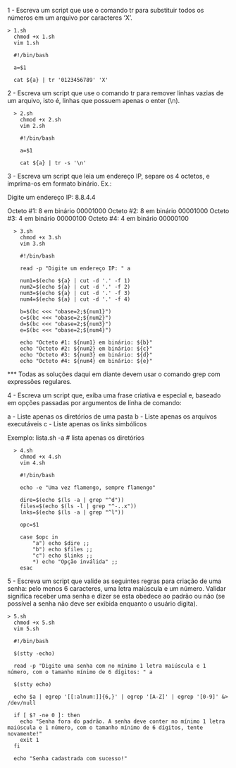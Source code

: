 1 - Escreva um script que use o comando tr para substituir todos os números em um arquivo por caracteres ‘X’.

    > 1.sh
      chmod +x 1.sh
      vim 1.sh

      #!/bin/bash

      a=$1

      cat ${a} | tr '0123456789' 'X'
  
  
2 - Escreva um script que use o comando tr para remover linhas vazias de um arquivo, isto é, linhas que possuem apenas o enter (\n).
  
      > 2.sh
        chmod +x 2.sh
        vim 2.sh

        #!/bin/bash

        a=$1

        cat ${a} | tr -s '\n'
    

3 - Escreva um script que leia um endereço IP, separe os 4 octetos, e imprima-os em formato binário. Ex.:

Digite um endereço IP: 8.8.4.4

Octeto #1: 8 em binário 00001000
Octeto #2: 8 em binário 00001000
Octeto #3: 4 em binário 00000100
Octeto #4: 4 em binário 00000100

      > 3.sh
        chmod +x 3.sh
        vim 3.sh

        #!/bin/bash

        read -p "Digite um endereço IP: " a

        num1=$(echo ${a} | cut -d '.' -f 1)
        num2=$(echo ${a} | cut -d '.' -f 2)
        num3=$(echo ${a} | cut -d '.' -f 3)
        num4=$(echo ${a} | cut -d '.' -f 4)

        b=$(bc <<< "obase=2;${num1}")
        c=$(bc <<< "obase=2;${num2}")
        d=$(bc <<< "obase=2;${num3}")
        e=$(bc <<< "obase=2;${num4}")

        echo "Octeto #1: ${num1} em binário: ${b}"
        echo "Octeto #2: ${num2} em binário: ${c}"
        echo "Octeto #3: ${num3} em binário: ${d}"
        echo "Octeto #4: ${num4} em binário: ${e}"



*** Todas as soluções daqui em diante devem usar o comando grep com expressões regulares.


4 - Escreva um script que, exiba uma frase criativa e especial e, baseado em opções passadas por argumentos de linha de comando:

a - Liste apenas os diretórios de uma pasta
b - Liste apenas os arquivos executáveis
c - Liste apenas os links simbólicos

Exemplo: lista.sh -a # lista apenas os diretórios

      > 4.sh
        chmod +x 4.sh
        vim 4.sh

        #!/bin/bash
        
        echo -e "Uma vez flamengo, sempre flamengo"
        
        dire=$(echo $(ls -a | grep "^d"))
        files=$(echo $(ls -l | grep "^-..x"))
        lnks=$(echo $(ls -a | grep "^l"))
        
        opc=$1
        
        case $opc in
            "a") echo $dire ;;
            "b") echo $files ;;
            "c") echo $links ;;
            *) echo "Opção inválida" ;;
        esac

5 - Escreva um script que valide as seguintes regras para criação de uma senha: pelo menos 6 caracteres, uma letra maiúscula e um número. Validar significa receber uma senha e dizer se esta obedece ao padrão ou não (se possível a senha não deve ser exibida enquanto o usuário digita).


    > 5.sh
      chmod +x 5.sh
      vim 5.sh

      #!/bin/bash
        
      $(stty -echo)
      
      read -p "Digite uma senha com no mínimo 1 letra maiúscula e 1 número, com o tamanho mínimo de 6 dígitos: " a
      
      $(stty echo)
      
      echo $a | egrep '[[:alnum:]]{6,}' | egrep '[A-Z]' | egrep '[0-9]' &> /dev/null
      
      if [ $? -ne 0 ]: then
        echo "Senha fora do padrão. A senha deve conter no mínimo 1 letra maiúscula e 1 número, com o tamanho mínimo de 6 dígitos, tente novamente!"
        exit 1
      fi
      
      echo "Senha cadastrada com sucesso!"
